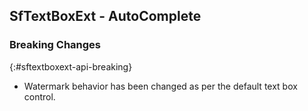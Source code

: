 ## SfTextBoxExt - AutoComplete

### Breaking Changes
{:#sftextboxext-api-breaking}

* Watermark behavior has been changed as per the default text box control.